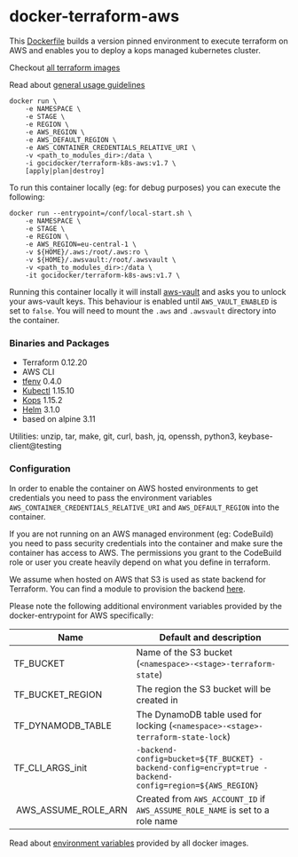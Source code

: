 # docker-terraform-aws

This [Dockerfile](https://github.com/goci-io/docker-terraform-images/tree/master/aws/Dockerfile) builds a version pinned environment to execute terraform on AWS and enables you to deploy a kops managed kubernetes cluster. 

Checkout [all terraform images](https://github.com/goci-io/docker-terraform-images#overview)

Read about [general usage guidelines](https://github.com/goci-io/docker-terraform-images#usage)

```
docker run \
    -e NAMESPACE \
    -e STAGE \
    -e REGION \
    -e AWS_REGION \
    -e AWS_DEFAULT_REGION \
    -e AWS_CONTAINER_CREDENTIALS_RELATIVE_URI \
    -v <path_to_modules_dir>:/data \
    -i gocidocker/terraform-k8s-aws:v1.7 \
    [apply|plan|destroy]
```

To run this container locally (eg: for debug purposes) you can execute the following:

```
docker run --entrypoint=/conf/local-start.sh \
    -e NAMESPACE \
    -e STAGE \
    -e REGION \
    -e AWS_REGION=eu-central-1 \
    -v ${HOME}/.aws:/root/.aws:ro \
    -v ${HOME}/.awsvault:/root/.awsvault \
    -v <path_to_modules_dir>:/data \
    -it gocidocker/terraform-k8s-aws:v1.7 \
```

Running this container locally it will install [aws-vault](https://github.com/99designs/aws-vault) and asks you to unlock your aws-vault keys. This behaviour is enabled until `AWS_VAULT_ENABLED` is set to `false`. You will need to mount the `.aws` and `.awsvault` directory into the container.

### Binaries and Packages

- Terraform 0.12.20  
- AWS CLI   
- [tfenv](https://github.com/cloudposse/tfenv) 0.4.0  
- [Kubectl](https://github.com/kubernetes/kubectl) 1.15.10  
- [Kops](https://github.com/kubernetes/kops) 1.15.2  
- [Helm](https://helm.sh/) 3.1.0  
- based on alpine 3.11

Utilities: unzip, tar, make, git, curl, bash, jq, openssh, python3, keybase-client@testing

### Configuration

In order to enable the container on AWS hosted environments to get credentials you need to pass the environment variables `AWS_CONTAINER_CREDENTIALS_RELATIVE_URI` and `AWS_DEFAULT_REGION` into the container. 

If you are not running on an AWS managed environment (eg: CodeBuild) you need to pass security credentials into the container and make sure the container has access to AWS. The permissions you grant to the CodeBuild role or user you create heavily depend on what you define in terraform. 

We assume when hosted on AWS that S3 is used as state backend for Terraform. You can find a module to provision the backend [here](https://github.com/goci-io/tfstate-backend-aws).

Please note the following additional environment variables provided by the docker-entrypoint for AWS specifically:

| Name | Default and description | 
|-----------------|-----------------------------------------------------------------------|
| TF_BUCKET | Name of the S3 bucket (`<namespace>-<stage>-terraform-state`) |
| TF_BUCKET_REGION | The region the S3 bucket will be created in |
| TF_DYNAMODB_TABLE | The DynamoDB table used for locking (`<namespace>-<stage>-terraform-state-lock`) |
| TF_CLI_ARGS_init | `-backend-config=bucket=${TF_BUCKET} -backend-config=encrypt=true -backend-config=region=${AWS_REGION}` |
| AWS_ASSUME_ROLE_ARN | Created from `AWS_ACCOUNT_ID` if `AWS_ASSUME_ROLE_NAME` is set to a role name |

Read about [environment variables](https://github.com/goci-io/docker-terraform-images/blob/master/README.md#environment) provided by all docker images.
